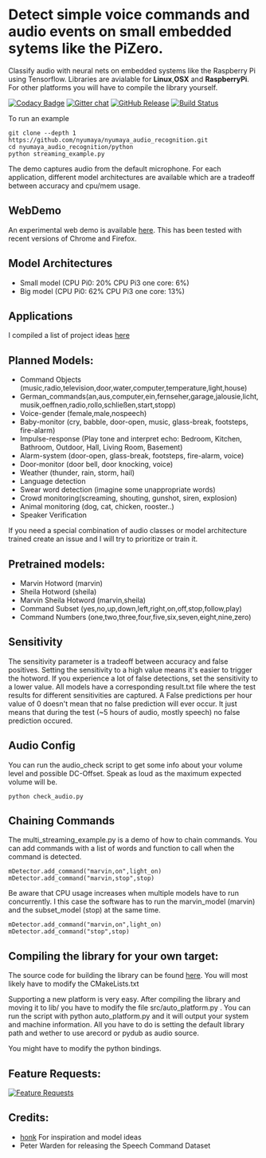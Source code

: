 # Detect simple voice commands and audio events on small embedded sytems like the PiZero.
Classify audio with neural nets on embedded systems like the Raspberry Pi using Tensorflow. Libraries are avialable for **Linux**,**OSX** and **RaspberryPi**. For other platforms you will have to compile the library yourself.

[![Codacy Badge](https://api.codacy.com/project/badge/Grade/0402219fb22244feb10c04d4befcf3dc)](https://app.codacy.com/app/yodakohl/nyumaya_audio_recognition?utm_source=github.com&utm_medium=referral&utm_content=nyumaya/nyumaya_audio_recognition&utm_campaign=Badge_Grade_Dashboard)
[![Gitter chat](https://badges.gitter.im/gitterHQ/gitter.png)](https://gitter.im/nyumaya_audio_recognition)
[![GitHub Release](https://github-basic-badges.herokuapp.com/release/nyumaya/nyumaya_audio_recognition.svg)]()
[![Build Status](https://travis-ci.org/nyumaya/nyumaya_audio_recognition.svg?branch=master)](https://travis-ci.org/nyumaya/nyumaya_audio_recognition)

To run an example

```
git clone --depth 1 https://github.com/nyumaya/nyumaya_audio_recognition.git
cd nyumaya_audio_recognition/python 
python streaming_example.py
```

The demo captures audio from the default microphone.
For each application, different model architectures are available which are a tradeoff between accuracy and cpu/mem usage.

## WebDemo

An experimental web demo is available [here](https://nyumaya.com/demo/). 
This has been tested with recent versions of Chrome and Firefox.

## Model Architectures
- Small model  (CPU Pi0: 20% CPU Pi3 one core: 6%)
- Big model    (CPU Pi0: 62% CPU Pi3 one core: 13%)

## Applications 

I compiled a list of project ideas [here](https://nyumaya.com/project-ideas-for-audio-machine-learning/)

## Planned Models:

- Command Objects (music,radio,television,door,water,computer,temperature,light,house)
- German_commands(an,aus,computer,ein,fernseher,garage,jalousie,licht,musik,oeffnen,radio,rollo,schließen,start,stopp)
- Voice-gender (female,male,nospeech)
- Baby-monitor (cry, babble, door-open, music, glass-break, footsteps, fire-alarm)
- Impulse-response (Play tone and interpret echo: Bedroom, Kitchen, Bathroom, Outdoor, Hall, Living Room, Basement)
- Alarm-system (door-open, glass-break, footsteps, fire-alarm, voice)
- Door-monitor (door bell, door knocking, voice)
- Weather (thunder, rain, storm, hail)
- Language detection
- Swear word detection (imagine some unappropriate words)
- Crowd monitoring(screaming, shouting, gunshot, siren, explosion)
- Animal monitoring (dog, cat, chicken, rooster..)
- Speaker Verification

If you need a special combination of audio classes or model architecture trained create an issue and I will try to prioritize or train it.

## Pretrained models:
- Marvin Hotword (marvin)
- Sheila Hotword (sheila)
- Marvin Sheila Hotword (marvin,sheila)
- Command Subset (yes,no,up,down,left,right,on,off,stop,follow,play)
- Command Numbers (one,two,three,four,five,six,seven,eight,nine,zero)


## Sensitivity

The sensitivity parameter is a tradeoff between accuracy and false positives. Setting the sensitivity to a high value means it's easier to trigger the hotword. If you experience a lot of false detections, set the sensitivity to a lower value. 
All models have a corresponding result.txt file where the test results for different sensitivities are captured. A False predictions per hour value of 0 doesn't mean that no false prediction will ever occur. It just means that during the test (~5 hours of audio, mostly speech) no false prediction occured.

## Audio Config

You can run the audio_check script to get some info about your volume level and possible DC-Offset. Speak as loud as the maximum expected volume will be.
```
python check_audio.py
```

## Chaining Commands

The multi_streaming_example.py is a demo of how to chain commands.
You can add commands with a list of words and function to call when the command is detected.
```
mDetector.add_command("marvin,on",light_on)
mDetector.add_command("marvin,stop",stop)
```
Be aware that CPU usage increases when multiple models have to run concurrently. I this case the software has to run
the marvin_model (marvin) and the subset_model (stop) at the same time.
```
mDetector.add_command("marvin,on",light_on)
mDetector.add_command("stop",stop)
```

## Compiling the library for your own target:

The source code for building the library can be found [here](https://github.com/nyumaya/nyumaya_audio_recognition_lib).
You will most likely have to modify the CMakeLists.txt 

Supporting a new platform is very easy. After compiling the library and moving it to lib/<myboard> you have to modify the file src/auto_platform.py . You can run the script with python auto_platform.py and it will output your system and machine information. All you have to do is setting the default library path and wether to use arecord or pydub as audio source.

You might have to modify the python bindings.

## Feature Requests:
[![Feature Requests](http://feathub.com/nyumaya/nyumaya_audio_recognition?format=svg)](http://feathub.com/nyumaya/nyumaya_audio_recognition)


## Credits:
- [honk](https://github.com/castorini/honk) For inspiration and model ideas
- Peter Warden for releasing the Speech Command Dataset

